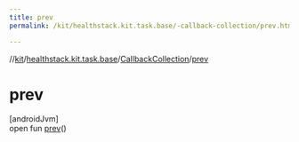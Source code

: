 ```yaml
---
title: prev
permalink: /kit/healthstack.kit.task.base/-callback-collection/prev.html

---
```

//[kit](/kit.html)/[healthstack.kit.task.base](../index.html)/[CallbackCollection](index.html)/[prev](prev.html)



# prev



[androidJvm]\
open fun [prev](prev.html)()




